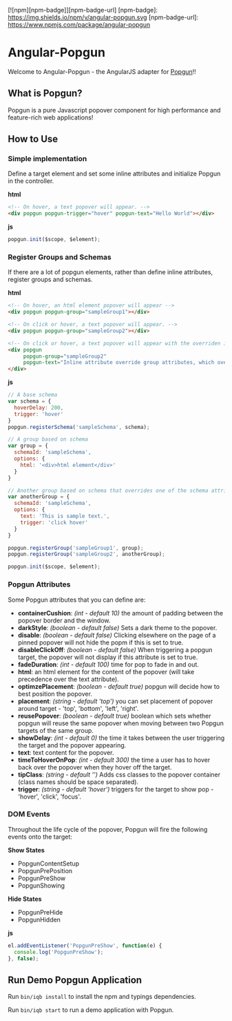 [![npm][npm-badge]][npm-badge-url]
[npm-badge]: https://img.shields.io/npm/v/angular-popgun.svg
[npm-badge-url]: https://www.npmjs.com/package/angular-popgun

# Angular-Popgun

Welcome to Angular-Popgun - the AngularJS adapter for [Popgun](https://www.npmjs.com/package/popgun)!!

## What is Popgun?

Popgun is a pure Javascript popover component for high performance and feature-rich web applications!

## How to Use

### Simple implementation
Define a target element and set some inline attributes and initialize Popgun in the controller.

**html**
```html
<!-- On hover, a text popover will appear. -->
<div popgun popgun-trigger="hover" popgun-text="Hello World"></div>
```
**js**
```javascript
popgun.init($scope, $element);
```

### Register Groups and Schemas
If there are a lot of popgun elements, rather than define inline attributes, register groups and schemas.

**html**
```html
<!-- On hover, an html element popover will appear -->
<div popgun popgun-group="sampleGroup1"></div>

<!-- On click or hover, a text popover will appear. -->
<div popgun popgun-group="sampleGroup2"></div>

<!-- On click or hover, a text popover will appear with the overriden inline attribute. -->
<div popgun 
     popgun-group="sampleGroup2" 
     popgun-text="Inline attribute override group attributes, which override schema options.">
</div>
```
**js**
```javascript
// A base schema 
var schema = {
  hoverDelay: 200,
  trigger: 'hover'
}
popgun.registerSchema('sampleSchema', schema);

// A group based on schema
var group = {
  schemaId: 'sampleSchema',
  options: {
    html: '<div>html element</div>'
  }
}

// Another group based on schema that overrides one of the schema attribute
var anotherGroup = {
  schemaId: 'sampleSchema',
  options: {
    text: 'This is sample text.',
    trigger: 'click hover'
  }
}

popgun.registerGroup('sampleGroup1', group);
popgun.registerGroup('sampleGroup2', anotherGroup);

popgun.init($scope, $element);
```

### Popgun Attributes
Some Popgun attributes that you can define are:
* **containerCushion**: *(int - default 10)* the amount of padding between the popover border and the window.
* **darkStyle**: *(boolean - default false)* Sets a dark theme to the popover.
* **disable**: *(boolean - default false)* Clicking elsewhere on the page of a pinned popover will not hide the popm if this is set to true.
* **disableClickOff**: *(boolean - default false)* When triggering a popgun target, the popover will not display if this attribute is set to true.
* **fadeDuration**: *(int - default 100)* time for pop to fade in and out.
* **html**: an html element for the content of the popover (will take precedence over the text attribute).
* **optimzePlacement**: *(boolean - default true)* popgun will decide how to best position the popover.
* **placement**: *(string - default 'top')* you can set placement of popover around target - 'top', 'bottom', 'left', 'right'.
* **reusePopover**: *(boolean - default true)* boolean which sets whether popgun will reuse the same popover when moving between two Popgun targets of the same group.
* **showDelay**: *(int - default 0)* the time it takes between the user triggering the target and the popover appearing.
* **text**: text content for the popover.
* **timeToHoverOnPop**: *(int - default 300)* the time a user has to hover back over the popover when they hover off the target.
* **tipClass**: *(string - default '')* Adds css classes to the popover container (class names should be space separated).
* **trigger**: *(string - default 'hover')* triggers for the target to show pop - 'hover', 'click', 'focus'.

### DOM Events
Throughout the life cycle of the popover, Popgun will fire the following events onto the target:

**Show States**
* PopgunContentSetup
* PopgunPrePosition
* PopgunPreShow
* PopgunShowing

**Hide States**
* PopgunPreHide
* PopgunHidden

**js**
```javascript
el.addEventListener('PopgunPreShow', function(e) {
  console.log('PopgunPreShow');
}, false);
```


## Run Demo Popgun Application
Run `bin/iqb install` to install the npm and typings dependencies.

Run `bin/iqb start` to run a demo application with Popgun.
